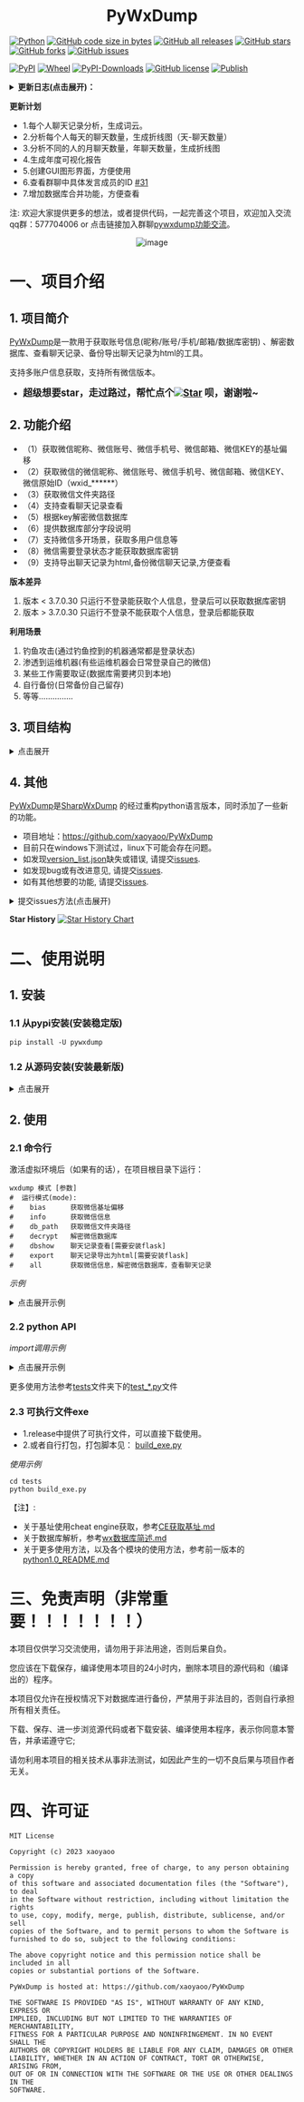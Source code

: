 # <center>PyWxDump</center>

[![Python](https://img.shields.io/badge/Python-3-blue.svg)](https://www.python.org/)
[![GitHub code size in bytes](https://img.shields.io/github/languages/code-size/xaoyaoo/pywxdump)](https://github.com/xaoyaoo/PyWxDump)
[![GitHub all releases](https://img.shields.io/github/downloads/xaoyaoo/pywxdump/total)](https://github.com/xaoyaoo/PyWxDump)
[![GitHub stars](https://img.shields.io/github/stars/xaoyaoo/PyWxDump.svg)](https://github.com/xaoyaoo/PyWxDump)
[![GitHub forks](https://img.shields.io/github/forks/xaoyaoo/PyWxDump.svg)](https://github.com/xaoyaoo/PyWxDump/fork)
[![GitHub issues](https://img.shields.io/github/issues/xaoyaoo/PyWxDump)](https://github.com/xaoyaoo/PyWxDump/issues)

[![PyPI](https://img.shields.io/pypi/v/pywxdump)](https://pypi.org/project/pywxdump/)
[![Wheel](https://img.shields.io/pypi/wheel/pywxdump)](https://pypi.org/project/pywxdump/)
[![PyPI-Downloads](https://img.shields.io/pypi/dm/pywxdump)](https://pypistats.org/packages/pywxdump)
[![GitHub license](https://img.shields.io/pypi/l/pywxdump)](https://github.com/xaoyaoo/PyWxDump/blob/master/LICENSE)
[![Publish](https://github.com/xaoyaoo/PyWxDump/actions/workflows/publish.yml/badge.svg)](https://github.com/xaoyaoo/PyWxDump/actions/workflows/publish.yml)

<details>
<summary><strong>更新日志(点击展开)：</strong></summary>

* 2023.11.29 添加异形wxid获取方式，添加用户路径自动获取，重建说明文档，对新手更友好
* 2023.11.28 修改wxid获取方式，修复部分bug
* 2023.11.27 解决相对导入包的问题,完善错误提示
* 2023.11.25 聊天记录查看工具bootstrap更换国内cdn
* 2023.11.22 添加all命令中解密错误数据日志写入文件,修复部分bug
* 2023.11.16 增加聊天记录导出为html
* 2023.11.15 添加test文件，添加自动构建可执行文件的脚本,添加版本描述
* 2023.11.15 [v2.2.5变化较大]重构解密脚本的返回值，重构命令行参数
* 2023.11.15 修复无法获取wxid的bug
* 2023.11.14 修复部分bug
* 2023.11.11 添加聊天记录解析，查看工具,修复部分bug
* 2023.11.10 修复wxdump wx_db命令行参数错误 [#19](https://github.com/xaoyaoo/PyWxDump/issues/19)
* 2023.11.08 增加3.9.8.15版本支持
* 2023.10.31 修复3.9.2.*版本无法正常运行
* 2023.10.28 添加自动发布到pypi的github action
* 2023.10.28 修复3.9.5.91版本的偏移
* 2023.10.24 add auto get bias addr ,not need input key or wx folder path.
* 2023.10.17 add LICENSE
* 2023.10.16 添加"3.9.7.15"版本的偏移[#12](https://github.com/xaoyaoo/PyWxDump/issues/12)
  ,感谢@[GentlemanII](https://github.com/GentlemanII)
* 2023.10.15 将整个项目作为包安装，增加命令行统一操作
* 2023.10.14 整体重构项目，优化代码，增加命令行统一操作
* 2023.10.11 添加"3.9.5.81"版本的偏移[#10](https://github.com/xaoyaoo/PyWxDump/issues/10)
  ,感谢@[sv3nbeast](https://github.com/sv3nbeast)
* 2023.10.09 获取key基址偏移可以根据微信文件夹获取，不需要输入key
* 2023.10.09 优化代码，删减没必要代码，重新修改获取基址代码，加快运行速度（需要安装新的库 pymem）
* 2023.10.07 修改获取基址内存搜索方式，防止进入死循环
* 2023.10.07 增加了3.9.7.29版本的偏移地址
* 2023.10.06 增加命令行解密数据库
* 2023.09.28 增加了数据库部分解析
* 2023.09.15 增加了3.9.7.25版本的偏移地址

</details>


**更新计划**

* 1.每个人聊天记录分析，生成词云。
* 2.分析每个人每天的聊天数量，生成折线图（天-聊天数量）
* 3.分析不同的人的月聊天数量，年聊天数量，生成折线图
* 4.生成年度可视化报告
* 5.创建GUI图形界面，方便使用
* 6.查看群聊中具体发言成员的ID [#31](https://github.com/xaoyaoo/PyWxDump/issues/31)
* 7.增加数据库合并功能，方便查看

注: 欢迎大家提供更多的想法，或者提供代码，一起完善这个项目，欢迎加入交流qq群：577704006 or 点击链接加入群聊[pywxdump功能交流](http://qm.qq.com/cgi-bin/qm/qr?_wv=1027&k=d3hyEpFtRgBTZy6lyX0_ZQC5cBKQ2_Tv&authKey=bctofjxdjHb8YyPz9SpdoTVYY8QPInMQiDKQ82py4pjGYsUCJVqhhmTqHBRIZMev&noverify=0&group_code=577704006)。

<div style="text-align:center">
    <img src="./doc/qq.png" alt="image" />
</div>

# 一、项目介绍

## 1. 项目简介

[PyWxDump](https://github.com/xaoyaoo/PyWxDump)是一款用于获取账号信息(昵称/账号/手机/邮箱/数据库密钥)
、解密数据库、查看聊天记录、备份导出聊天记录为html的工具。

支持多账户信息获取，支持所有微信版本。

* <strong><big>
  超级想要star，走过路过，帮忙点个[![Star](https://img.shields.io/github/stars/xaoyaoo/PyWxDump.svg?style=social&label=Star)](https://github.com/xaoyaoo/PyWxDump/)
  呗，谢谢啦~</big></strong>

## 2. 功能介绍

* （1）获取微信昵称、微信账号、微信手机号、微信邮箱、微信KEY的基址偏移
* （2）获取微信的微信昵称、微信账号、微信手机号、微信邮箱、微信KEY、微信原始ID（wxid_******）
* （3）获取微信文件夹路径
* （4）支持查看聊天记录查看
* （5）根据key解密微信数据库
* （6）提供数据库部分字段说明
* （7）支持微信多开场景，获取多用户信息等
* （8）微信需要登录状态才能获取数据库密钥
* （9）支持导出聊天记录为html,备份微信聊天记录,方便查看

**版本差异**

1. 版本 < 3.7.0.30 只运行不登录能获取个人信息，登录后可以获取数据库密钥
2. 版本 > 3.7.0.30 只运行不登录不能获取个人信息，登录后都能获取

**利用场景**

1. 钓鱼攻击(通过钓鱼控到的机器通常都是登录状态)
2. 渗透到运维机器(有些运维机器会日常登录自己的微信)
3. 某些工作需要取证(数据库需要拷贝到本地)
4. 自行备份(日常备份自己留存)
5. 等等...............

## 3. 项目结构

<details>
<summary>点击展开</summary>

```
PyWxDump
├─ pywxdump                        # 项目代码,存放各个模块
│  ├─ analyse                     # 解析数据库
│  │  └─ parse.py                     # 解析数据库脚本，可以解析语音、图片、聊天记录等
│  ├─ bias_addr                   # 获取偏移地址
│  │  └─ get_bias_addr.py             # 获取偏移地址脚本
│  ├─ decrypted                   # 解密数据库
│  │  ├─ decrypt.py                   # 解密数据库脚本
│  │  └─ get_wx_decrypted_db.py       # 直接读取当前登录微信的数据库，解密后保存到当前目录下的decrypted文件夹中
│  ├─ wx_info                     # 获取微信基本信息
│  │  ├─ get_wx_info.py               # 获取微信基本信息脚本
│  │  └─ get_wx_db.py                 # 获取本地所有的微信相关数据库
│  ├─ show_records                # 显示聊天记录
│  │  ├─ main_window.py               # 显示聊天记录的窗口
│  │  └─ templates                    # 显示聊天记录的html模板
│  ├─ command.py                  # 命令行入口
│  └─ version_list.json           # 微信版本列表 (十进制)按顺序代表：微信昵称、微信账号、微信手机号、微信邮箱（默认0）、微信KEY、微信原始ID（wxid_******）
├─ doc                        # 项目文档
│  ├─ python1.0_README.md         # python1.0版本的README
│  ├─ wx数据库简述.md               # wx数据库简述
│  └─ CE获取基址.md                 # CE获取基址
├─ README.md              
├─ setup.py                   # 安装脚本
└─ requirements.txt
```

</details>

## 4. 其他

[PyWxDump](https://github.com/xaoyaoo/PyWxDump)是[SharpWxDump](https://github.com/AdminTest0/SharpWxDump)
的经过重构python语言版本，同时添加了一些新的功能。

* 项目地址：https://github.com/xaoyaoo/PyWxDump
* 目前只在windows下测试过，linux下可能会存在问题。
* 如发现[version_list.json](pywxdump/version_list.json)缺失或错误,
  请提交[issues](https://github.com/xaoyaoo/PyWxDump/issues).
* 如发现bug或有改进意见, 请提交[issues](https://github.com/xaoyaoo/PyWxDump/issues).
* 如有其他想要的功能, 请提交[issues](https://github.com/xaoyaoo/PyWxDump/issues).

<details>
<summary>提交issues方法(点击展开)</summary>

[![image](https://github.com/xaoyaoo/PyWxDump/assets/37209452/22d15ea6-05d6-4f30-8b24-04a51a59d56d)](https://github.com/xaoyaoo/PyWxDump/issues)
[![image](https://github.com/xaoyaoo/PyWxDump/assets/37209452/9bdc2961-694a-4104-a1c7-05403220c0fe)](https://github.com/xaoyaoo/PyWxDump/issues)
[![image](https://github.com/xaoyaoo/PyWxDump/assets/37209452/be1d8913-5a6e-4fff-9fcd-00edb33d255b)](https://github.com/xaoyaoo/PyWxDump/issues)

</details>

**Star History**
[![Star History Chart](https://api.star-history.com/svg?repos=xaoyaoo/pywxdump&type=Date)](https://star-history.com/#xaoyaoo/pywxdump&Date)

# 二、使用说明

## 1. 安装

### 1.1 从pypi安装(安装稳定版)

```shell script
pip install -U pywxdump
```

### 1.2 从源码安装(安装最新版)

<details>
<summary>点击展开</summary>

```shell script
pip install -U git+git://github.com/xaoyaoo/PyWxDump.git
```

或

```shell script
git clone https://github.com/xaoyaoo/PyWxDump.git
cd PyWxDump
python -m pip install -U .
```

</details>

## 2. 使用

### 2.1 命令行

激活虚拟环境后（如果有的话），在项目根目录下运行：

```shell script
wxdump 模式 [参数]
#  运行模式(mode):
#    bias      获取微信基址偏移
#    info      获取微信信息
#    db_path   获取微信文件夹路径
#    decrypt   解密微信数据库
#    dbshow    聊天记录查看[需要安装flask]
#    export    聊天记录导出为html[需要安装flask]
#    all       获取微信信息，解密微信数据库，查看聊天记录
```

*示例*

<details>
<summary>点击展开示例</summary>

以下是示例命令：

##### 获取微信基址偏移

```bash
pywxdump bias --mobile <手机号> --name <微信昵称> --account <微信账号> [--key <密钥>] [--db_path <已登录账号的微信文件夹路径>] [--version_list_path <微信版本偏移文件路径>]
```

##### 获取微信信息

```bash
pywxdump info [--version_list_path <微信版本偏移文件路径>]
```

##### 获取微信文件夹路径

```bash
pywxdump db_path [-r <需要的数据库名称>] [-wf <WeChat Files 路径>] [-id <wxid_>] 
```

##### 解密微信数据库

```bash
pywxdump decrypt -k <密钥> -i <数据库路径(目录or文件)> [-o <输出路径>]
```

##### 查看聊天记录

```bash
pywxdump dbshow -msg <解密后的 MSG.db 的路径> -micro <解密后的 MicroMsg.db 的路径> -media <解密后的 MediaMSG.db 的路径> [-fs <FileStorage 路径>]
```

##### 导出聊天记录为 HTML

```bash
pywxdump export -u <微信账号> -o <导出路径> -msg <解密后的 MSG.db 的路径> -micro <解密后的 MicroMsg.db 的路径> -media <解密后的 MediaMSG.db 的路径> [-fs <FileStorage 路径>]
```

##### 获取微信信息、解密数据库、查看聊天记录

```bash
pywxdump all
```

</details>

### 2.2 python API

*import调用示例*

<details>
<summary>点击展开示例</summary>

```python
# 单独使用各模块，返回值一般为字典，参数参考命令行
from pywxdump import *

# ************************************************************************************************ #
# 获取微信基址偏移
args = {
    "mode": "bias",
    "mobile": "13800138000",  # 手机号
    "name": "微信昵称",  # 微信昵称
    "account": "微信账号",  # 微信账号
    "key": "密钥",  # 密钥（可选）
    "db_path": "已登录账号的微信文件夹路径",  # 微信文件夹路径（可选）
    "version_list_path": "微信版本偏移文件路径"  # 微信版本偏移文件路径（可选）
}
bias_addr = BiasAddr(args["account"], args["mobile"], args["name"], args["key"], args["db_path"])
result = bias_addr.run(True, args["version_list_path"])
# ************************************************************************************************ #
# 获取微信信息
wx_info = read_info(VERSION_LIST, True)

# 获取微信文件夹路径
args = {
    "mode": "db_path",
    "require_list": "all",  # 需要的数据库名称（可选）
    "wx_files": "WeChat Files",  # 'WeChat Files'路径（可选）
    "wxid": "wxid_",  # wxid_，用于确认用户文件夹（可选）
}
user_dirs = get_wechat_db(args["require_list"], args["wx_files"], args["wxid"], True)
# ************************************************************************************************ #
# 解密微信数据库
args = {
    "mode": "decrypt",
    "key": "密钥",  # 密钥
    "db_path": "数据库路径(目录or文件)",  # 数据库路径
    "out_path": "/path/to/decrypted"  # 输出路径（必须是目录）[默认为当前路径下decrypted文件夹]
}
result = batch_decrypt(args["key"], args["db_path"], args["out_path"], True)
# ************************************************************************************************ #
# 查看聊天记录
args = {
    "mode": "dbshow",
    "msg_path": "解密后的 MSG.db 的路径",  # 解密后的 MSG.db 的路径
    "micro_path": "解密后的 MicroMsg.db 的路径",  # 解密后的 MicroMsg.db 的路径
    "media_path": "解密后的 MediaMSG.db 的路径",  # 解密后的 MediaMSG.db 的路径
    "filestorage_path": "文件夹FileStorage的路径"  # 文件夹 FileStorage 的路径（用于显示图片）
}
from flask import Flask, request, jsonify, render_template, g
import logging

app = Flask(__name__, template_folder='./show_chat/templates')
app.logger.setLevel(logging.ERROR)


@app.before_request
def before_request():
    g.MSG_ALL_db_path = args["msg_path"]
    g.MicroMsg_db_path = args["micro_path"]
    g.MediaMSG_all_db_path = args["media_path"]
    g.FileStorage_path = args["filestorage_path"]
    g.USER_LIST = get_user_list(args["msg_path"], args["micro_path"])


app.register_blueprint(app_show_chat)
print("[+] 请使用浏览器访问 http://127.0.0.1:5000/ 查看聊天记录")
app.run(debug=False)
# ************************************************************************************************ #
# 导出聊天记录为 HTML
args = {
    "mode": "export",
    "username": "微信账号",  # 微信账号（聊天对象账号）
    "outpath": "/path/to/export",  # 导出路径
    "msg_path": "解密后的 MSG.db 的路径",  # 解密后的 MSG.db 的路径
    "micro_path": "解密后的 MicroMsg.db 的路径",  # 解密后的 MicroMsg.db 的路径
    "media_path": "解密后的 MediaMSG.db 的路径",  # 解密后的 MediaMSG.db 的路径
    "filestorage_path": "文件夹FileStorage的路径"  # 文件夹 FileStorage 的路径（用于显示图片）
}
export(args["username"], args["outpath"], args["msg_path"], args["micro_path"], args["media_path"],
       args["filestorage_path"])
```

</details>

更多使用方法参考[tests](./tests)文件夹下的[test_*.py](./tests/)文件

### 2.3 可执行文件exe

* 1.release中提供了可执行文件，可以直接下载使用。
* 2.或者自行打包，打包脚本见： [build_exe.py](./tests/build_exe.py)

*使用示例*

```shell
cd tests
python build_exe.py
```

【注】:

* 关于基址使用cheat engine获取，参考[CE获取基址.md](doc/CE获取基址.md)
* 关于数据库解析，参考[wx数据库简述.md](doc/wx数据库简述.md)
* 关于更多使用方法，以及各个模块的使用方法，参考前一版本的[python1.0_README.md](doc/python1.0_README.md)

# 三、免责声明（非常重要！！！！！！！）

本项目仅供学习交流使用，请勿用于非法用途，否则后果自负。

您应该在下载保存，编译使用本项目的24小时内，删除本项目的源代码和（编译出的）程序。

本项目仅允许在授权情况下对数据库进行备份，严禁用于非法目的，否则自行承担所有相关责任。

下载、保存、进一步浏览源代码或者下载安装、编译使用本程序，表示你同意本警告，并承诺遵守它;

请勿利用本项目的相关技术从事非法测试，如因此产生的一切不良后果与项目作者无关。

# 四、许可证

```text
MIT License

Copyright (c) 2023 xaoyaoo

Permission is hereby granted, free of charge, to any person obtaining a copy
of this software and associated documentation files (the "Software"), to deal
in the Software without restriction, including without limitation the rights
to use, copy, modify, merge, publish, distribute, sublicense, and/or sell
copies of the Software, and to permit persons to whom the Software is
furnished to do so, subject to the following conditions:

The above copyright notice and this permission notice shall be included in all
copies or substantial portions of the Software.

PyWxDump is hosted at: https://github.com/xaoyaoo/PyWxDump

THE SOFTWARE IS PROVIDED "AS IS", WITHOUT WARRANTY OF ANY KIND, EXPRESS OR
IMPLIED, INCLUDING BUT NOT LIMITED TO THE WARRANTIES OF MERCHANTABILITY,
FITNESS FOR A PARTICULAR PURPOSE AND NONINFRINGEMENT. IN NO EVENT SHALL THE
AUTHORS OR COPYRIGHT HOLDERS BE LIABLE FOR ANY CLAIM, DAMAGES OR OTHER
LIABILITY, WHETHER IN AN ACTION OF CONTRACT, TORT OR OTHERWISE, ARISING FROM,
OUT OF OR IN CONNECTION WITH THE SOFTWARE OR THE USE OR OTHER DEALINGS IN THE
SOFTWARE.
```

